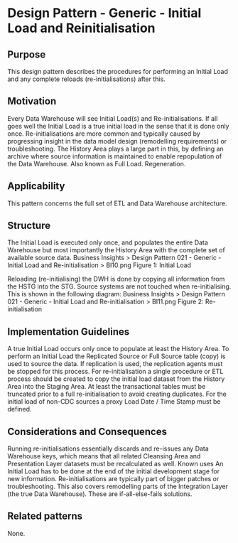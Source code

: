 # Design Pattern - Generic - Initial Load and Reinitialisation

## Purpose
This design pattern describes the procedures for performing an Initial Load and any complete reloads (re-initialisations) after this.

## Motivation
Every Data Warehouse will see Initial Load(s) and Re-initialisations. If all goes well the Initial Load is a true initial load in the sense that it is done only once. Re-initialisations are more common and typically caused by progressing insight in the data model design (remodelling requirements) or troubleshooting. The History Area plays a large part in this, by defining an archive where source information is maintained to enable repopulation of the Data Warehouse.
Also known as
Full Load.
Regeneration.

## Applicability
This pattern concerns the full set of ETL and Data Warehouse architecture.

## Structure
The Initial Load is executed only once, and populates the entire Data Warehouse but most importantly the History Area with the complete set of available source data.
 Business Insights > Design Pattern 021 - Generic - Initial Load and Re-initialisation > BI10.png
Figure 1: Initial Load

Reloading (re-initialising) the DWH is done by copying all information from the HSTG into the STG. Source systems are not touched when re-initialising. This is shown in the following diagram:
Business Insights > Design Pattern 021 - Generic - Initial Load and Re-initialisation > BI11.png 
Figure 2: Re-initialisation

## Implementation Guidelines
A true Initial Load occurs only once to populate at least the History Area. To perform an Initial Load the Replicated Source or Full Source table (copy) is used to source the data. If replication is used, the replication agents must be stopped for this process.
For re-initialisation a single procedure or ETL process should be created to copy the initial load dataset from the History Area into the Staging Area.
At least the transactional tables must be truncated prior to a full re-initialisation to avoid creating duplicates.
For the initial load of non-CDC sources a proxy Load Date / Time Stamp must be defined.

## Considerations and Consequences
Running re-initialisations essentially discards and re-issues any Data Warehouse keys, which means that all related Cleansing Area and Presentation Layer datasets must be recalculated as well.
Known uses
An Initial Load has to be done at the end of the initial development stage for new information. Re-initialisations are typically part of bigger patches or troubleshooting. This also covers remodelling parts of the Integration Layer (the true Data Warehouse).
These are if-all-else-fails solutions.

## Related patterns
None.